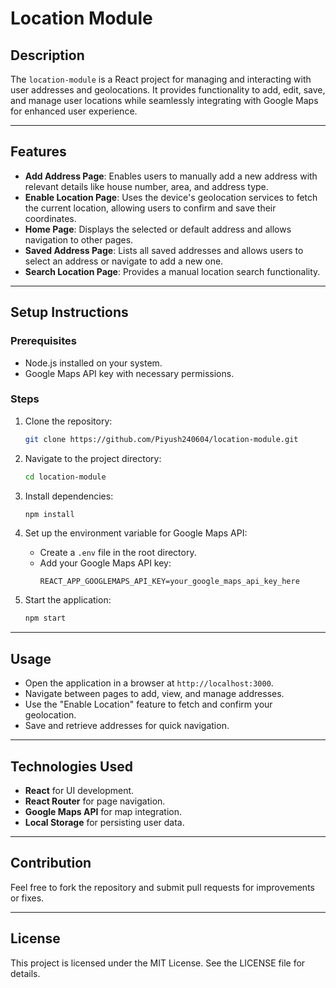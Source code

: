 # Location Module

## Description

The `location-module` is a React project for managing and interacting with user addresses and geolocations. It provides functionality to add, edit, save, and manage user locations while seamlessly integrating with Google Maps for enhanced user experience.

---

## Features

- **Add Address Page**: Enables users to manually add a new address with relevant details like house number, area, and address type.
- **Enable Location Page**: Uses the device's geolocation services to fetch the current location, allowing users to confirm and save their coordinates.
- **Home Page**: Displays the selected or default address and allows navigation to other pages.
- **Saved Address Page**: Lists all saved addresses and allows users to select an address or navigate to add a new one.
- **Search Location Page**: Provides a manual location search functionality.

---

## Setup Instructions

### Prerequisites

- Node.js installed on your system.
- Google Maps API key with necessary permissions.

### Steps

1. Clone the repository:
   ```bash
   git clone https://github.com/Piyush240604/location-module.git
   ```

2. Navigate to the project directory:
   ```bash
   cd location-module
   ```

3. Install dependencies:
   ```bash
   npm install
   ```

4. Set up the environment variable for Google Maps API:
   - Create a `.env` file in the root directory.
   - Add your Google Maps API key:
     ```
     REACT_APP_GOOGLEMAPS_API_KEY=your_google_maps_api_key_here
     ```

5. Start the application:
   ```bash
   npm start
   ```

---

## Usage

- Open the application in a browser at `http://localhost:3000`.
- Navigate between pages to add, view, and manage addresses.
- Use the "Enable Location" feature to fetch and confirm your geolocation.
- Save and retrieve addresses for quick navigation.

---

## Technologies Used

- **React** for UI development.
- **React Router** for page navigation.
- **Google Maps API** for map integration.
- **Local Storage** for persisting user data.

---

## Contribution

Feel free to fork the repository and submit pull requests for improvements or fixes.

---

## License

This project is licensed under the MIT License. See the LICENSE file for details.
